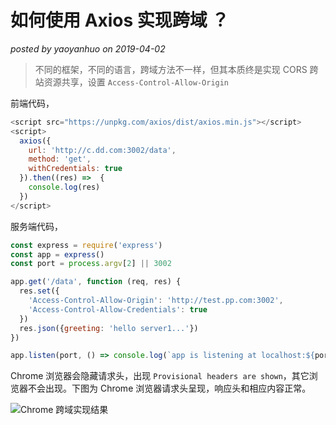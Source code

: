 # 如何使用 Axios 实现跨域 ？
*posted by yaoyanhuo on 2019-04-02*

> 不同的框架，不同的语言，跨域方法不一样，但其本质终是实现 CORS 跨站资源共享，设置 `Access-Control-Allow-Origin`

前端代码，
```js
<script src="https://unpkg.com/axios/dist/axios.min.js"></script>
<script>
  axios({
    url: 'http://c.dd.com:3002/data',
    method: 'get',
    withCredentials: true
  }).then((res) =>  {
    console.log(res)
  })
</script>
```

服务端代码，
```js
const express = require('express')
const app = express()
const port = process.argv[2] || 3002

app.get('/data', function (req, res) {
  res.set({
    'Access-Control-Allow-Origin': 'http://test.pp.com:3002',
    'Access-Control-Allow-Credentials': true
  })
  res.json({greeting: 'hello server1...'})
})

app.listen(port, () => console.log(`app is listening at localhost:${port}`))
```

Chrome 浏览器会隐藏请求头，出现 `Provisional headers are shown`，其它浏览器不会出现。下图为 Chrome 浏览器请求头呈现，响应头和相应内容正常。

![Chrome 跨域实现结果](http://img.yaoyanhuo.com/blog/cross.png)

